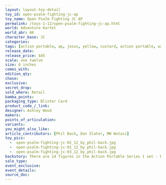 ```yaml
---
layout: layout-toy-detail 
toy_id: open-psalm-fighting-jc-ap
toy_name: Open Psalm Fighting JC AP
permalink: /toys-1-12/open-psalm-fighting-jc-ap.html
world: Adventure Kartel
world_abr: AK
character_base: JC
categories: 
tags: [action portable, ap, jesus, yellow, custard, action portable, wave 1, retail, ap]
release_date: 
release_price: $45 
scale: one twelve
size: 6 inches
comes_with: 
edition_qty: 
chase: 
exclusive: 
secret_drop: 
sold_where: Retail
bamba_points: 
packaging_type: Blister Card
product_code_/_link: 
designer: Ashley Wood
makers: 
points_of_articulation: 
variants: 
you_might_also_like: 
article_contributors: [Phil Back, Don Slater, MW Wutasi]
toy_pics: 
  -  open-psalm-fighting-jc-02_12_by_phil-back.jpg
  -  open-psalm-fighting-jc-01_12_by_phil-back.jpg
  -  open-psalm-fighting-jc-03_12_by_phil-back.jpg
backstory: There are 14 figures in the Action Portable Series 1 set - Red Right Hand Tommy, Little Shadow (Shadow MK2 version), Cherry Bomb, Shit Got Real JC (Open Pale Style SGR JC version), Shit Got Real JC (Pale as Fuck SGR JC version), Bleak Mission, Merde Mission (Original version - dark jacket, black 3A logo shirt, fur lined hood), Merde Mission (Cold version - light jacket, blue pullover, fur lined hood), Golden Dolphin, Soy Dolphin (black), Removalist Zomb 01 (white), Removalist Zomb 02 (black), Johnson Ankou (orange boilersuit), Junglevet Ankou (camo).
sale_type: 
event_exclusive: 
event_details: 
source_doc: 
---
```


